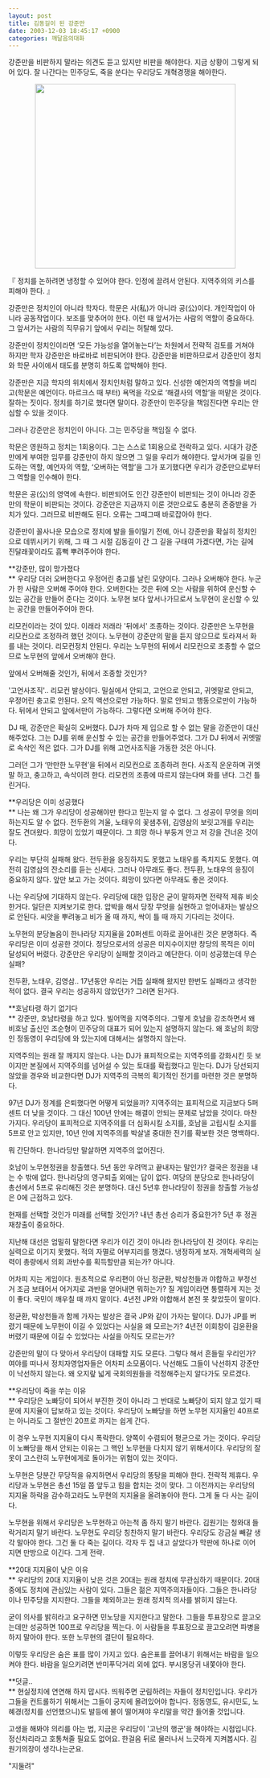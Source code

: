 ```yaml
---
layout: post
title: 김동길이 된 강준만
date: 2003-12-03 18:45:17 +0900
categories: 깨달음의대화
---
```

강준만을 비판하지 말라는 의견도 듣고 있지만 비판을 해야한다. 지금 상황이 그렇게 되어 있다. 잘 나간다는 민주당도, 죽을 쑨다는 우리당도 개혁경쟁을 해야한다. 

<p align="center">
  <img src="http://drkimz.com/technote/board/KDR/upimg/1070440928.jpg" width="399" height="367" border="0" />
</p>

<p align="left">
  『 정치를 논하려면 냉정할 수 있어야 한다. 인정에 끌려서 안된다. 지역주의의 키스를 피해야 한다. 』
</p>

강준만은 정치인이 아니라 학자다. 학문은 사(私)가 아니라 공(公)이다. 개인작업이 아니라 공동작업이다. 보조를 맞추어야 한다. 이런 때 앞서가는 사람의 역할이 중요하다. 그 앞서가는 사람의 직무유기 앞에서 우리는 허탈해 있다. 

강준만이 정치인이라면 ‘모든 가능성을 열어놓는다’는 차원에서 전략적 검토를 거쳐야 하지만 학자 강준만은 바로바로 비판되어야 한다. 강준만을 비판하므로서 강준만이 정치와 학문 사이에서 태도를 분명히 하도록 압박해야 한다. 

강준만은 지금 학자의 위치에서 정치인처럼 말하고 있다. 신성한 예언자의 역할을 버리고(학문은 예언이다. 마르크스 때 부터) 욕먹을 각오로 ‘해결사의 역할’을 떠맡은 것이다. 잘하는 짓이다. 정치를 하기로 했다면 말이다. 강준만이 민주당을 책임진다면 우리는 안심할 수 있을 것이다. 

그러나 강준만은 정치인이 아니다. 그는 민주당을 책임질 수 없다. 

학문은 영원하고 정치는 1회용이다. 그는 스스로 1회용으로 전락하고 있다. 시대가 강준만에게 부여한 임무를 강준만이 하지 않으면 그 일을 우리가 해야한다. 앞서가며 길을 인도하는 역할, 예언자의 역할, ‘오버하는 역할’을 그가 포기했다면 우리가 강준만으로부터 그 역할을 인수해야 한다. 

학문은 공(公)의 영역에 속한다. 비판되어도 인간 강준만이 비판되는 것이 아니라 강준만의 학문이 비판되는 것이다. 강준만은 지금까지 이룬 것만으로도 충분히 존중받을 가치가 있다. 그러므로 비판해도 된다. 오류는 그때그때 바로잡아야 한다. 

강준만이 꼴사나운 모습으로 정치에 발을 들이밀기 전에, 아니 강준만을 확실히 정치인으로 데뷔시키기 위해, 그 때 그 시절 김동길이 간 그 길을 구태여 가겠다면, 가는 길에 진달래꽃이라도 흠뻑 뿌려주어야 한다. 

**강준만, 많이 망가졌다  
** 우리당 더러 오버한다고 우정어린 충고를 날린 모양이다. 그러나 오버해야 한다. 누군가 한 사람은 오버해 주어야 한다. 오버한다는 것은 뒤에 오는 사람을 위하여 운신할 수 있는 공간을 만들어 준다는 것이다. 노무현 보다 앞서나가므로서 노무현이 운신할 수 있는 공간을 만들어주어야 한다. 

리모컨이라는 것이 있다. 이래라 저래라 '뒤에서' 조종하는 것이다. 강준만은 노무현을 리모컨으로 조정하려 했던 것이다. 노무현이 강준만의 말을 듣지 않으므로 토라져서 화를 내는 것이다. 리모컨정치 안된다. 우리는 노무현의 뒤에서 리모컨으로 조종할 수 없으므로 노무현의 앞에서 오버해야 한다. 

앞에서 오버해줄 것인가, 뒤에서 조종할 것인가?

'고언사조직'.. 리모컨 발상이다. 밀실에서 안되고, 고언으로 안되고, 귀엣말로 안되고, 우정어린 충고로 안된다. 오직 액션으로만 가능하다. 말로 안되고 행동으로만이 가능하다. 뒤에서 안되고 앞에서만이 가능하다. 그렇다면 오버해 주어야 한다. 

DJ 때, 강준만은 확실히 오버했다. DJ가 차마 제 입으로 할 수 없는 말을 강준만이 대신 해주었다. 그는 DJ를 위해 운신할 수 있는 공간을 만들어주었다. 그가 DJ 뒤에서 귀엣말로 속삭인 적은 없다. 그가 DJ를 위해 고언사조직을 가동한 것은 아니다. 

그러던 그가 ‘만만한 노무현’을 뒤에서 리모컨으로 조종하려 한다. 사조직 운운하며 귀엣말 하고, 충고하고, 속삭이려 한다. 리모컨의 조종에 따르지 않는다며 화를 낸다. 그건 틀린거다. 

**우리당은 이미 성공했다  
** 나는 왜 그가 우리당이 성공해야만 한다고 믿는지 알 수 없다. 그 성공이 무엇을 의미하는지도 알 수 없다. 전두환의 겨울, 노태우의 꽃샘추위, 김영삼의 보릿고개를 우리는 잘도 견뎌왔다. 희망이 있었기 때문이다. 그 희망 하나 부둥겨 안고 저 강을 건너온 것이다.

우리는 부단히 실패해 왔다. 전두환을 응징하지도 못했고 노태우를 족치지도 못했다. 여전히 김영삼의 잔소리를 듣는 신세다. 그러나 아무래도 좋다. 전두환, 노태우의 응징이 중요하지 않다. 앞만 보고 가는 것이다. 희망이 있다면 아무래도 좋은 것이다. 

나는 우리당에 기대하지 않는다. 우리당에 대한 입장은 굳이 말하자면 전략적 제휴 비슷한거다. 일단은 지켜보기로 한다. 압박을 해서 당장 무엇을 실현하고 얻어내자는 발상으로 안된다. 씨앗을 뿌려놓고 비가 올 때 까지, 싹이 틀 때 까지 기다리는 것이다. 

노무현의 분당놀음이 한나라당 지지율을 20퍼센트 이하로 끌어내린 것은 분명하다. 즉 우리당은 이미 성공한 것이다. 정당으로서의 성공은 미지수이지만 창당의 목적은 이미 달성되어 버렸다. 강준만은 우리당이 실패할 것이라고 예단한다. 이미 성공했는데 무슨 실패? 

전두환, 노태우, 김영삼.. 17년동안 우리는 거듭 실패해 왔지만 한번도 실패라고 생각한 적이 없다. 결국 우리는 성공하지 않았던가? 그러면 된거다. 

**호남타령 하기 없기다  
** 강준만, 호남타령을 하고 있다. 빌어먹을 지역주의다. 그렇게 호남을 강조하면서 왜 비호남 출신인 조순형이 민주당의 대표가 되어 있는지 설명하지 않는다. 왜 호남의 희망인 정동영이 우리당에 와 있는지에 대해서는 설명하지 않는다. 

지역주의는 원래 잘 깨지지 않는다. 나는 DJ가 표피적으로는 지역주의를 강화시킨 듯 보이지만 본질에서 지역주의를 넘어설 수 있는 토대를 확립했다고 믿는다. DJ가 당선되지 않았을 경우와 비교한다면 DJ가 지역주의 극복의 획기적인 전기를 마련한 것은 분명하다. 

97년 DJ가 정계를 은퇴했다면 어떻게 되었을까? 지역주의는 표피적으로 지금보다 5퍼센트 더 낮을 것이다. 그 대신 100년 안에는 해결이 안되는 문제로 남았을 것이다. 마찬가지다. 우리당이 표피적으로 지역주의를 더 심화시킬 소지를, 호남을 고립시킬 소지를 5프로 안고 있지만, 10년 안에 지역주의를 박살낼 중대한 전기를 확보한 것은 명백하다. 

뭐 간단하다. 한나라당만 말살하면 지역주의 없어진다. 

호남이 노무현정권을 창출했다. 5년 동안 우려먹고 끝내자는 말인가? 결국은 정권을 내는 수 밖에 없다. 한나라당의 영구퇴출 외에는 답이 없다. 여당의 분당으로 한나라당이 총선에서 5프로 유리해진 것은 분명하다. 대신 5년후 한나라당이 정권을 창출할 가능성은 0에 근접하고 있다.

현재를 선택할 것인가 미래를 선택할 것인가? 내년 총선 승리가 중요한가? 5년 후 정권재창출이 중요하다. 

지난해 대선은 엄밀히 말한다면 우리가 이긴 것이 아니라 한나라당이 진 것이다. 우리는 실력으로 이기지 못했다. 적의 자멸로 어부지리를 챙겼다. 냉정하게 보자. 개혁세력의 실력이 총량에서 의회 과반수를 획득할만큼 되는가? 아니다. 

어차피 지는 게임이다. 원초적으로 우리편이 아닌 정균환, 박상천들과 야합하고 부정선거 조금 보태어서 어거지로 과반을 얻어내면 뭐하는가? 질 게임이라면 통렬하게 지는 것이 좋다. 국민이 깨우칠 때 까지 말이다. 4년전 JP와 야합해서 본전 못 찾았듯이 말이다. 

정균환, 박상천들과 함께 가자는 발상은 결국 JP와 같이 가자는 말이다. DJ가 JP를 버렸기 때문에 노무현이 이길 수 있었다는 사실을 왜 모르는가? 4년전 이회창이 김윤환을 버렸기 때문에 이길 수 있었다는 사실을 아직도 모르는가?

강준만의 말이 다 맞아서 우리당이 대패할 지도 모른다. 그렇다 해서 흔들릴 우리인가? 여야를 떠나서 정치자영업자들은 어차피 소모품이다. 낙선해도 그들이 낙선하지 강준만이 낙선하지 않는다. 왜 오지랖 넓게 국회의원들을 걱정해주는지 알다가도 모르겠다. 

**우리당이 죽을 쑤는 이유  
** 우리당은 노빠당이 되어서 부진한 것이 아니라 그 반대로 노빠당이 되지 않고 있기 때문에 지지율이 답보하고 있는 것이다. 우리당이 노빠당을 하면 노무현 지지율인 40프로는 아니라도 그 절반인 20프로 까지는 쉽게 간다. 

이 경우 노무현 지지율이 다시 폭락한다. 양쪽이 수렴되어 평균으로 가는 것이다. 우리당이 노빠당을 해서 안되는 이유는 그 핵인 노무현을 다치지 않기 위해서이다. 우리당의 잘못이 고스란히 노무현에게로 돌아가는 위험이 있는 것이다. 

노무현은 당분간 무당적을 유지하면서 우리당의 똥탕을 피해야 한다. 전략적 제휴다. 우리당과 노무현은 총선 15일 쯤 앞두고 힘을 합치는 것이 맞다. 그 이전까지는 우리당의 지지율 하락을 감수하고라도 노무현의 지지율을 올려놓아야 한다. 그게 둘 다 사는 길이다. 

노무현을 위해서 우리당은 노무현하고 아는척 좀 하지 말기 바란다. 김원기는 청와대 들락거리지 말기 바란다. 노무현도 우리당 칭찬하지 말기 바란다. 우리당도 강금실 빼갈 생각 말아야 한다. 그건 둘 다 죽는 길이다. 각자 두 집 내고 살았다가 막판에 하나로 이어지면 만방으로 이긴다. 그게 전략. 

**20대 지지율이 낮은 이유  
** 우리당의 20대 지지율이 낮은 것은 20대는 원래 정치에 무관심하기 때문이다. 20대 중에도 정치에 관심있는 사람이 있다. 그들은 젊은 지역주의자들이다. 그들은 한나라당이나 민주당을 지지한다. 그들을 제외하고는 원래 정치적 의사를 밝히지 않는다. 

굳이 의사를 밝히라고 요구하면 민노당을 지지한다고 말한다. 그들을 투표장으로 끌고오는데만 성공하면 100프로 우리당을 찍는다. 이 사람들을 투표장으로 끌고오려면 파병을 하지 말아야 한다. 또한 노무현의 결단이 필요하다. 

이렇듯 우리당은 숨은 표를 많이 가지고 있다. 숨은표를 끌어내기 위해서는 바람을 일으켜야 한다. 바람을 일으키려면 반미푸닥거리 외에 없다. 부시몽당귀 내쫓아야 한다. 

**덧글..   
** 현실정치에 연연해 하지 맙시다. 띄워주면 군림하려는 자들이 정치인입니다. 우리가 그들을 컨트롤하기 위해서는 그들이 궁지에 몰려있어야 합니다. 정동영도, 유시민도, 노혜경(정치를 선언했으니)도 발등에 불이 떨어져야 우리말을 약간 들어줄 것입니다. 

고생을 해봐야 의리를 아는 법, 지금은 우리당이 '고난의 행군'을 해야하는 시점입니다. 정신차리라고 호통쳐줄 필요도 없어요. 한걸음 뒤로 물러나서 느긋하게 지켜봅시다. 김원기의장이 생각나는군요.

"지둘려"